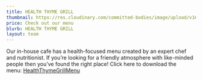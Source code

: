 ```yaml
---
title: HEALTH THYME GRILL
thumbnail: https://res.cloudinary.com/committed-bodies/image/upload/v1642427758/blog/JacqueBeforeAfter_mwqmce.jpg
price: Check out our menu
blurb: HEALTH THYME GRILL
layout: team
---
```

Our in-house cafe has a health-focused menu created by an expert chef and nutritionist. If you’re looking for a friendly atmosphere with like-minded people then you’ve found the right place! Click here to download the menu: [HealthThymeGrillMenu](https://committedbodies.co.za/wp-content/uploads/2020/07/HealthThymeGrillMenu.pdf)